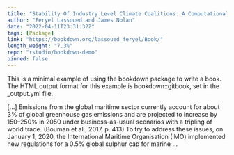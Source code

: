 ```yaml
---
title: "Stability Of Industry Level Climate Coalitions: A Computational Framework for Environmental Governance In Maritime Shipping"
author: "Feryel Lassoued and James Nolan"
date: "2022-04-11T23:31:32Z"
tags: [Package]
link: "https://bookdown.org/lassoued_feryel/Book/"
length_weight: "7.3%"
repo: "rstudio/bookdown-demo"
pinned: false
---
```


<p>This is a minimal example of using the bookdown package to write a book.
The HTML output format for this example is bookdown::gitbook,
set in the _output.yml file.</p> [...] Emissions from the global maritime sector currently account for about 3% of global greenhouse gas emissions and are projected to increase by 150–250% in 2050 under business-as-usual scenarios with a tripling of world trade. (Bouman et al., 2017, p. 413) To try to address these issues, on January 1, 2020, the International Maritime Organisation (IMO) implemented new regulations for a 0.5% global sulphur cap for marine ...
